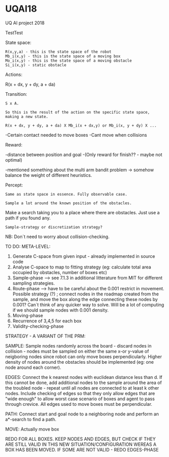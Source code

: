 # UQAI18
UQ AI project 2018

TestTest

State space:

	R(x,y,a) - this is the state space of the robot
	Mb_i(x,y) - this is the state space of a moving box
	Mo_i(x,y) - this is the state space of a moving obstacle
	Si_i(x,y) - static obstacle


Actions:

R(x + dx, y + dy, a + da)

Transition:

	S x A. 

	So this is the result of the action on the specific state space, making a new state.

	R(x + dx, y + dy, a + da) X Mb_i(x + dx,y) or Mb_i(x, y + dy) X ...


-Certain contact needed to move boxes
-Cant move when collisions

Reward:

-distance between position and goal
-(Only reward for finish?? - maybe not optimal)

-mentioned something about the multi arm bandit problem -> somehow balance the weight of different heuristics.

Percept:

	Same as state space in essence. Fully observable case.

	Sample a lot around the known position of the obstacles.


Make a search taking you to a place where there are obstacles. Just use a path if you found any.



	Sample-strategy or discretization strategy?

NB: Don´t need to worry about collision-checking.


TO DO: META-LEVEL:
1) Generate C-space from given input - already implemented in source code
2) Analyse C-space to map to fitting strategy (eg: calculate total area occupied by obstacles, number of boxes etc)
3) Sample-phase
	--> see 7.1.3 in additional litterature from MIT for different sampling strategies. 
4) Route-phase
	--> have to be careful about the 0.001 restrict in movement. Possible strategy (?) ; connect nodes in the 			roadmap created from the sample, and move the box along the edge connecting these nodes by 0.001? Can´t 			think 	of any quicker way to solve. Will be a lot of computing if we should sample nodes with 0.001 			density.
5) Moving-phase
6) Recurrence of 3,4,5 for each box
7) Validity-checking-phase



STRATEGY - A VARIANT OF THE PRM: 

SAMPLE: Sample nodes randomly across the board - discard nodes in collision - nodes must be sampled on either the same x-or y-value of neigboring nodes since robot can only move boxes perpendicularly. Higher density of nodes around the obstacles should be implemented (eg: one node around each corner).

EDGES: Connect the k nearest nodes with euclidean distance less than d. If this cannot be done, add additional nodes to the sample around the area of the troubled node - repeat until all nodes are connected to at least k other nodes. Include checking of edges so that they only allow edges that are "wide enough" to allow worst case scenario of boxes and agent to pass through crevice. All edges used to move boxes must be perpendicular.

PATH: Connect start and goal node to a neighboring node and perform an a*-search to find a path. 

MOVE: Actually move box

REDO FOR ALL BOXES. KEEP NODES AND EDGES, BUT CHECK IF THEY ARE STILL VALID IN THIS NEW SITUATION/CONFIGURATION WEREAS A BOX HAS BEEN MOVED. IF SOME ARE NOT VALID - REDO EDGES-PHASE
